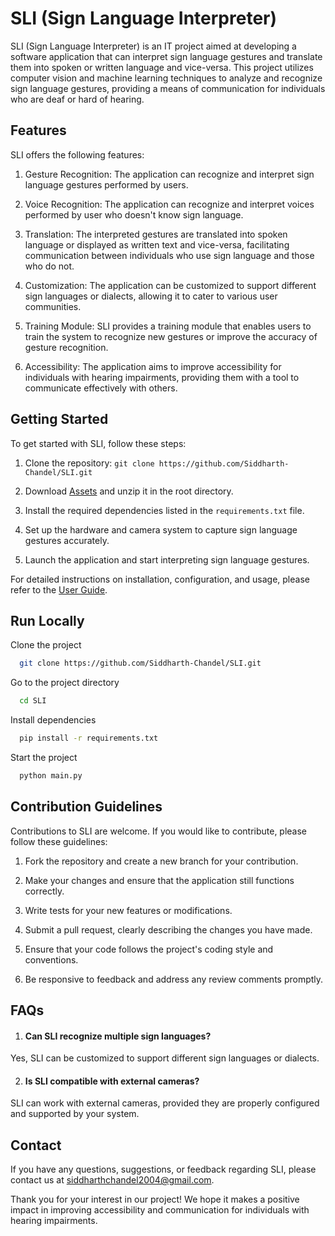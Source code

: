 # SLI (Sign Language Interpreter)

SLI (Sign Language Interpreter) is an IT project aimed at developing a software application that can interpret sign language gestures and translate them into spoken or written language and vice-versa. This project utilizes computer vision and machine learning techniques to analyze and recognize sign language gestures, providing a means of communication for individuals who are deaf or hard of hearing.

## Features

SLI offers the following features:

1. Gesture Recognition: The application can recognize and interpret sign language gestures performed by users.

2. Voice Recognition: The application can recognize and interpret voices performed by user who doesn't know sign language.

3. Translation: The interpreted gestures are translated into spoken language or displayed as written text and vice-versa, facilitating communication between individuals who use sign language and those who do not.

4. Customization: The application can be customized to support different sign languages or dialects, allowing it to cater to various user communities.

5. Training Module: SLI provides a training module that enables users to train the system to recognize new gestures or improve the accuracy of gesture recognition.

6. Accessibility: The application aims to improve accessibility for individuals with hearing impairments, providing them with a tool to communicate effectively with others.

## Getting Started

To get started with SLI, follow these steps:

1. Clone the repository: `git clone https://github.com/Siddharth-Chandel/SLI.git`

2. Download [Assets](https://drive.google.com/file/d/1-4jEROk_UR_UG2OlA6MZh9Em1BchEUGy/view?usp=sharing) and unzip it in the root directory.

3. Install the required dependencies listed in the `requirements.txt` file.

4. Set up the hardware and camera system to capture sign language gestures accurately.

5. Launch the application and start interpreting sign language gestures.


For detailed instructions on installation, configuration, and usage, please refer to the [User Guide](user-guide.md).


## Run Locally

Clone the project

```bash
  git clone https://github.com/Siddharth-Chandel/SLI.git
```

Go to the project directory

```bash
  cd SLI
```

Install dependencies

```bash
  pip install -r requirements.txt
```

Start the project

```bash
  python main.py
```


## Contribution Guidelines

Contributions to SLI are welcome. If you would like to contribute, please follow these guidelines:

1. Fork the repository and create a new branch for your contribution.

2. Make your changes and ensure that the application still functions correctly.

3. Write tests for your new features or modifications.

4. Submit a pull request, clearly describing the changes you have made.

5. Ensure that your code follows the project's coding style and conventions.

6. Be responsive to feedback and address any review comments promptly.

## FAQs

1. #### Can SLI recognize multiple sign languages?

Yes, SLI can be customized to support different sign languages or dialects.

2. #### Is SLI compatible with external cameras?

SLI can work with external cameras, provided they are properly configured and supported by your system.

## Contact

If you have any questions, suggestions, or feedback regarding SLI, please contact us at siddharthchandel2004@gmail.com.

Thank you for your interest in our project! We hope it makes a positive impact in improving accessibility and communication for individuals with hearing impairments.
